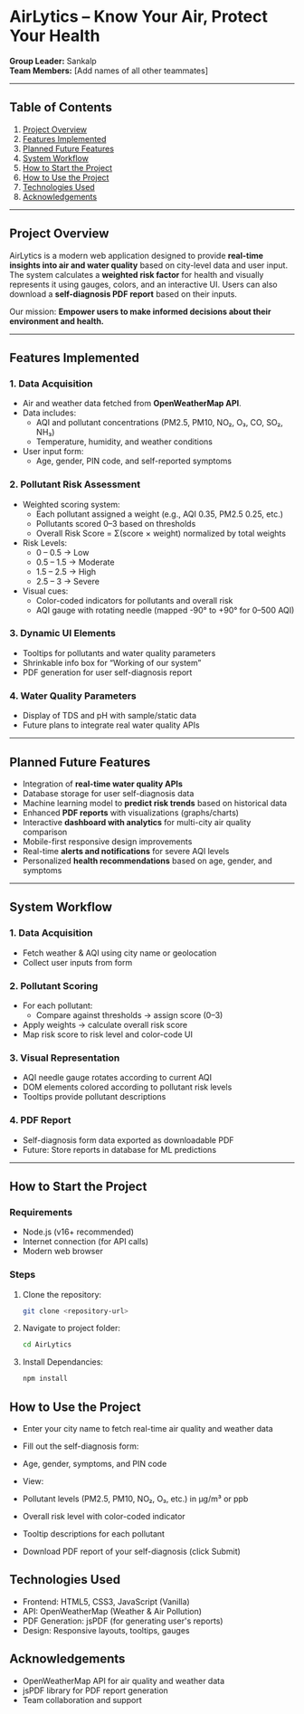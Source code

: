 # AirLytics – Know Your Air, Protect Your Health

**Group Leader:** Sankalp  
**Team Members:** [Add names of all other teammates]

---

## Table of Contents

1. [Project Overview](#project-overview)
2. [Features Implemented](#features-implemented)
3. [Planned Future Features](#planned-future-features)
4. [System Workflow](#system-workflow)
5. [How to Start the Project](#how-to-start-the-project)
6. [How to Use the Project](#how-to-use-the-project)
7. [Technologies Used](#technologies-used)
8. [Acknowledgements](#acknowledgements)

---

## Project Overview

AirLytics is a modern web application designed to provide **real-time insights into air and water quality** based on city-level data and user input. The system calculates a **weighted risk factor** for health and visually represents it using gauges, colors, and an interactive UI. Users can also download a **self-diagnosis PDF report** based on their inputs.

Our mission: **Empower users to make informed decisions about their environment and health.**

---

## Features Implemented

### 1. Data Acquisition

- Air and weather data fetched from **OpenWeatherMap API**.
- Data includes:
  - AQI and pollutant concentrations (PM2.5, PM10, NO₂, O₃, CO, SO₂, NH₃)
  - Temperature, humidity, and weather conditions
- User input form:
  - Age, gender, PIN code, and self-reported symptoms

### 2. Pollutant Risk Assessment

- Weighted scoring system:
  - Each pollutant assigned a weight (e.g., AQI 0.35, PM2.5 0.25, etc.)
  - Pollutants scored 0–3 based on thresholds
  - Overall Risk Score = Σ(score × weight) normalized by total weights
- Risk Levels:
  - 0 – 0.5 → Low
  - 0.5 – 1.5 → Moderate
  - 1.5 – 2.5 → High
  - 2.5 – 3 → Severe
- Visual cues:
  - Color-coded indicators for pollutants and overall risk
  - AQI gauge with rotating needle (mapped -90° to +90° for 0–500 AQI)

### 3. Dynamic UI Elements

- Tooltips for pollutants and water quality parameters
- Shrinkable info box for “Working of our system”
- PDF generation for user self-diagnosis report

### 4. Water Quality Parameters

- Display of TDS and pH with sample/static data
- Future plans to integrate real water quality APIs

---

## Planned Future Features

- Integration of **real-time water quality APIs**
- Database storage for user self-diagnosis data
- Machine learning model to **predict risk trends** based on historical data
- Enhanced **PDF reports** with visualizations (graphs/charts)
- Interactive **dashboard with analytics** for multi-city air quality comparison
- Mobile-first responsive design improvements
- Real-time **alerts and notifications** for severe AQI levels
- Personalized **health recommendations** based on age, gender, and symptoms

---

## System Workflow

### 1. Data Acquisition

- Fetch weather & AQI using city name or geolocation
- Collect user inputs from form

### 2. Pollutant Scoring

- For each pollutant:
  - Compare against thresholds → assign score (0–3)
- Apply weights → calculate overall risk score
- Map risk score to risk level and color-code UI

### 3. Visual Representation

- AQI needle gauge rotates according to current AQI
- DOM elements colored according to pollutant risk levels
- Tooltips provide pollutant descriptions

### 4. PDF Report

- Self-diagnosis form data exported as downloadable PDF
- Future: Store reports in database for ML predictions

---

## How to Start the Project

### Requirements

- Node.js (v16+ recommended)
- Internet connection (for API calls)
- Modern web browser

### Steps

1. Clone the repository:

   ```bash
   git clone <repository-url>

   ```

2. Navigate to project folder:

   ```bash
   cd AirLytics

   ```

3. Install Dependancies:
   ```bash
   npm install
   ```

## How to Use the Project

- Enter your city name to fetch real-time air quality and weather data

- Fill out the self-diagnosis form:

- Age, gender, symptoms, and PIN code

- View:

- Pollutant levels (PM2.5, PM10, NO₂, O₃, etc.) in µg/m³ or ppb

- Overall risk level with color-coded indicator

- Tooltip descriptions for each pollutant

- Download PDF report of your self-diagnosis (click Submit)

## Technologies Used

- Frontend: HTML5, CSS3, JavaScript (Vanilla)
- API: OpenWeatherMap (Weather & Air Pollution)
- PDF Generation: jsPDF (for generating user's reports)
- Design: Responsive layouts, tooltips, gauges


## Acknowledgements

- OpenWeatherMap API for air quality and weather data
- jsPDF library for PDF report generation
- Team collaboration and support
